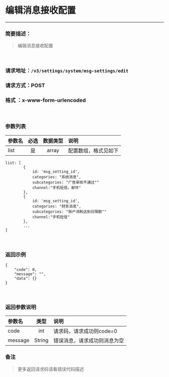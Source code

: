 　
# 编辑消息接收配置
---
### 简要描述：
>编辑消息接收配置

　　　　

### 请求地址：```/v3/settings/system/msg-settings/edit```

### 请求方式：POST

### 格式 ：x-www-form-urlencoded
　

### 参数列表

参数名 | 必选 | 数据类型 | 说明 
:------ | :----:| :--------: |:---- 
list|是|array|配置数组，格式见如下

```
list: [
        {
            id: 'msg_setting_id',
            categories: "系统消息",
            subcategories: "广告审核不通过""
            channel:"手机短信，邮件"    
        },
        {
            id: 'msg_setting_id',
            categories: "财务消息",
            subcategories: "账户消耗达到日限额""
            channel:"手机短信"    
        },
        ... 
]
```

　

### 返回示例
```
{
    "code": 0,
    "message": "",
    "data": {}
}
```
　

### 返回参数说明

参数名 | 类型 | 说明
:---   |:---: |:---
code | int | 请求码，请求成功则code=0
message | String | 错误消息，请求成功则消息为空


### 备注
>更多返回请求码请看错误代码描述